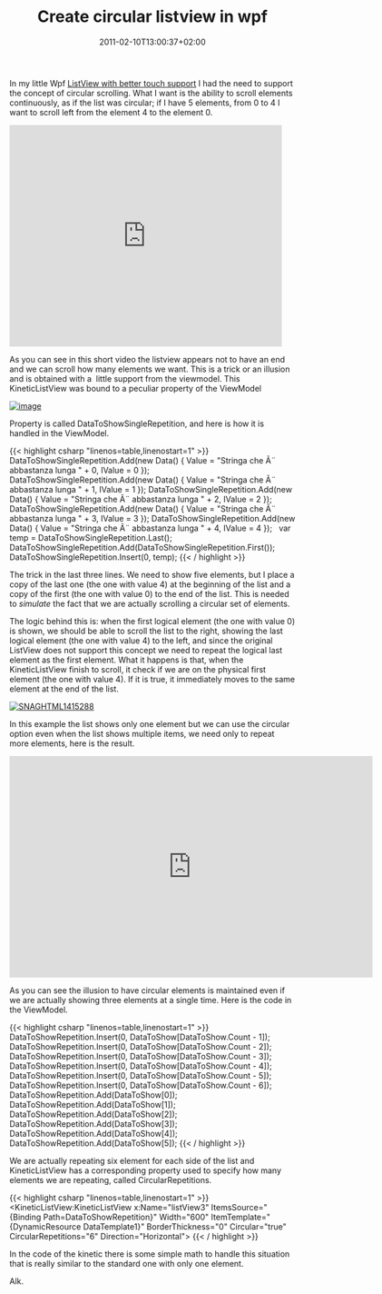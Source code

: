 ﻿---
title: "Create circular listview in wpf"
description: ""
date: 2011-02-10T13:00:37+02:00
draft: false
tags: [WPF]
categories: [WPF]
---
In my little Wpf [ListView with better touch support](http://www.codewrecks.com/blog/index.php/2010/12/20/wpf-listview-with-better-touch-support/) I had the need to support the concept of circular scrolling. What I want is the ability to scroll elements continuously, as if the list was circular; if I have 5 elements, from 0 to 4 I want to scroll left from the element 4 to the element 0.

<iframe title="YouTube video player" height="390" src="http://www.youtube.com/embed/-YQxxyCUNLo" frameborder="0" width="480" allowfullscreen="allowfullscreen"></iframe>

As you can see in this short video the listview appears not to have an end and we can scroll how many elements we want. This is a trick or an illusion and is obtained with a  little support from the viewmodel. This KineticListView was bound to a peculiar property of the ViewModel

[![image](https://www.codewrecks.com/blog/wp-content/uploads/2011/02/image_thumb5.png "image")](https://www.codewrecks.com/blog/wp-content/uploads/2011/02/image5.png)

Property is called DataToShowSingleRepetition, and here is how it is handled in the ViewModel.

{{< highlight csharp "linenos=table,linenostart=1" >}}
DataToShowSingleRepetition.Add(new Data() { Value = "Stringa che Ã¨ abbastanza lunga " + 0, IValue = 0 });
DataToShowSingleRepetition.Add(new Data() { Value = "Stringa che Ã¨ abbastanza lunga " + 1, IValue = 1 });
DataToShowSingleRepetition.Add(new Data() { Value = "Stringa che Ã¨ abbastanza lunga " + 2, IValue = 2 });
DataToShowSingleRepetition.Add(new Data() { Value = "Stringa che Ã¨ abbastanza lunga " + 3, IValue = 3 });
DataToShowSingleRepetition.Add(new Data() { Value = "Stringa che Ã¨ abbastanza lunga " + 4, IValue = 4 });
 
var temp = DataToShowSingleRepetition.Last();
DataToShowSingleRepetition.Add(DataToShowSingleRepetition.First());
DataToShowSingleRepetition.Insert(0, temp);
{{< / highlight >}}

The trick in the last three lines. We need to show five elements, but I place a copy of the last one (the one with value 4) at the beginning of the list and a copy of the first (the one with value 0) to the end of the list. This is needed to *simulate* the fact that we are actually scrolling a circular set of elements.

The logic behind this is: when the first logical element (the one with value 0) is shown, we should be able to scroll the list to the right, showing the last logical element (the one with value 4) to the left, and since the original ListView does not support this concept we need to repeat the logical last element as the first element. What it happens is that, when the KineticListView finish to scroll, it check if we are on the physical first element (the one with value 4). If it is true, it immediately moves to the same element at the end of the list.

[![SNAGHTML1415288](https://www.codewrecks.com/blog/wp-content/uploads/2011/02/SNAGHTML1415288_thumb.png "SNAGHTML1415288")](https://www.codewrecks.com/blog/wp-content/uploads/2011/02/SNAGHTML1415288.png)

In this example the list shows only one element but we can use the circular option even when the list shows multiple items, we need only to repeat more elements, here is the result.

<iframe title="YouTube video player" height="390" src="http://www.youtube.com/embed/FDsbyoFJ7FA" frameborder="0" width="640" allowfullscreen="allowfullscreen"></iframe>

As you can see the illusion to have circular elements is maintained even if we are actually showing three elements at a single time. Here is the code in the ViewModel.

{{< highlight csharp "linenos=table,linenostart=1" >}}
DataToShowRepetition.Insert(0, DataToShow[DataToShow.Count - 1]);
DataToShowRepetition.Insert(0, DataToShow[DataToShow.Count - 2]);
DataToShowRepetition.Insert(0, DataToShow[DataToShow.Count - 3]);
DataToShowRepetition.Insert(0, DataToShow[DataToShow.Count - 4]);
DataToShowRepetition.Insert(0, DataToShow[DataToShow.Count - 5]);
DataToShowRepetition.Insert(0, DataToShow[DataToShow.Count - 6]);
DataToShowRepetition.Add(DataToShow[0]);
DataToShowRepetition.Add(DataToShow[1]);
DataToShowRepetition.Add(DataToShow[2]);
DataToShowRepetition.Add(DataToShow[3]);
DataToShowRepetition.Add(DataToShow[4]);
DataToShowRepetition.Add(DataToShow[5]);
{{< / highlight >}}

We are actually repeating six element for each side of the list and KineticListView has a corresponding property used to specify how many elements we are repeating, called CircularRepetitions.

{{< highlight csharp "linenos=table,linenostart=1" >}}
<KineticListView:KineticListView
x:Name="listView3" ItemsSource="{Binding Path=DataToShowRepetition}"
Width="600"
ItemTemplate="{DynamicResource DataTemplate1}"
BorderThickness="0"
Circular="true"
CircularRepetitions="6"
Direction="Horizontal">
{{< / highlight >}}

In the code of the kinetic there is some simple math to handle this situation that is really similar to the standard one with only one element.

Alk.
